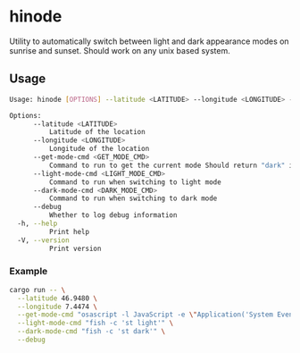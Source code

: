 # hinode
Utility to automatically switch between light and dark appearance modes on sunrise and sunset. Should work on any unix based system.

## Usage
```bash
Usage: hinode [OPTIONS] --latitude <LATITUDE> --longitude <LONGITUDE> --get-mode-cmd <GET_MODE_CMD> --light-mode-cmd <LIGHT_MODE_CMD> --dark-mode-cmd <DARK_MODE_CMD>

Options:
      --latitude <LATITUDE>
          Latitude of the location
      --longitude <LONGITUDE>
          Longitude of the location
      --get-mode-cmd <GET_MODE_CMD>
          Command to run to get the current mode Should return "dark" if dark mode and "light" if light mode
      --light-mode-cmd <LIGHT_MODE_CMD>
          Command to run when switching to light mode
      --dark-mode-cmd <DARK_MODE_CMD>
          Command to run when switching to dark mode
      --debug
          Whether to log debug information
  -h, --help
          Print help
  -V, --version
          Print version
```

### Example
```bash
cargo run -- \
  --latitude 46.9480 \
  --longitude 7.4474 \
  --get-mode-cmd "osascript -l JavaScript -e \"Application('System Events').appearancePreferences.darkMode() ? 'dark' : 'light'\"" \
  --light-mode-cmd "fish -c 'st light'" \
  --dark-mode-cmd "fish -c 'st dark'" \
  --debug
```
